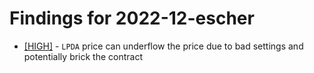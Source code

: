# Findings for 2022-12-escher 

- [[HIGH]]([HIGH]-1487000794/README.md) - `LPDA` price can underflow the price due to bad settings and potentially brick the contract
